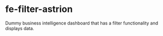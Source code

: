 # fe-filter-astrion

Dummy business intelligence dashboard that has a filter functionality and displays data.
